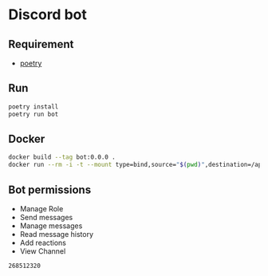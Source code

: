 # Discord bot

## Requirement

- [poetry](https://github.com/python-poetry/poetry)

## Run

```sh
poetry install
poetry run bot
```

## Docker
```sh
docker build --tag bot:0.0.0 .
docker run --rm -i -t --mount type=bind,source="$(pwd)",destination=/app bot:0.0.0
```

## Bot permissions

- Manage Role
- Send messages
- Manage messages
- Read message history
- Add reactions
- View Channel

```text
268512320
```

